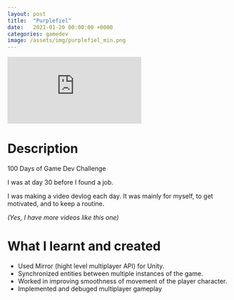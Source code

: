 ```yaml
---
layout: post
title:  "Purplefiel"
date:   2021-01-20 00:00:00 +0000
categories: gamedev
image: /assets/img/purplefiel_min.png
---
```


<div class="video-container">
<iframe src="https://www.youtube.com/embed/7x1djba1E3M" title="YouTube video player" frameborder="0" allow="accelerometer; autoplay; clipboard-write; encrypted-media; gyroscope; picture-in-picture" allowfullscreen></iframe>
</div>

# Description

100 Days of Game Dev Challenge


I was at day 30 before I found a job.

I was making a video devlog each day. It was mainly for myself, to get motivated, and to keep a routine.


*(Yes, I have more videos like this one)*


# What I learnt and created
* Used Mirror (hight level multiplayer API) for Unity.
* Synchronized entities between multiple instances of the game.
* Worked in improving smoothness of movement of the player character.
* Implemented and debuged multiplayer gameplay



